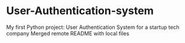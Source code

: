# User-Authentication-system
My first Python project: User Authentication System for a startup tech company
Merged remote README with local files
